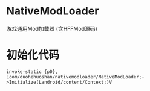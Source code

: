 # NativeModLoader
 
游戏通用Mod加载器
(含HFFMod源码)

# 初始化代码
```smali
invoke-static {p0}, Lcom/duohehuoshan/nativemodloader/NativeModLoader;->Initialize(Landroid/content/Context;)V
```